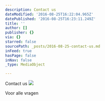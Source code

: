 ```yaml
---
description: Contact us
dateModified: '2016-08-25T16:22:04.965Z'
datePublished: '2016-08-25T16:23:11.249Z'
title: ''
author: []
publisher: {}
via: {}
starred: false
sourcePath: _posts/2016-08-25-contact-us.md
inFeed: true
hasPage: false
inNav: false
_type: MediaObject

---
```

Contact us
![](https://the-grid-user-content.s3-us-west-2.amazonaws.com/88c47526-8bbf-4ed0-a7ee-0143a66e8075.jpg)

Voor alle vragen